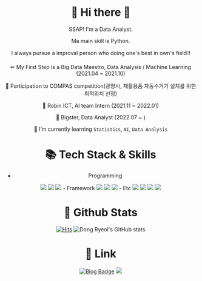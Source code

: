 <div align="center">

# 👋 **Hi there** 👋
  SSAP! I'm a Data Analyst.
  
  Ma main skill is Python.
  
  I always pursue a improval person who doing one's best in own's field❕❗
  
  
  ✏ My First Step is a Big Data Maestro, Data Analysis / Machine Learning (2021.04 ~ 2021.10)
  
  🧩 Participation to COMPAS competition(광양시, 재활용품 자동수거기 설치를 위한 최적위치 선정)
  
  💊 Robin ICT, AI team Intern (2021.11 ~ 2022.01)
  
  🐨 Bigster, Data Analyst (2022.07 ~ )
  
  
  🌱 I’m currently learning `Statistics`, `AI`, `Data Analysis`
  

  
  
<!--
- 🔭 I’m currently working on ...
- 
- 👯 I’m looking to collaborate on ...
- 🤔 I’m looking for help with ...
- 💬 Ask me about ...
- 📫 How to reach me: ...
- 😄 Pronouns: ...
- ⚡ Fun fact: ...
-->

  
  # 📚 Tech Stack & Skills #
  
  - Programming 
  <img src="https://img.shields.io/badge/Python-#3776AB?style=for-the-badge&logo=Python&logoColor=white">
  <img src="https://img.shields.io/badge/R-#276DC3?style=for-the-badge&logo=R&logoColor=white">
  <img src="https://img.shields.io/badge/mysql-4479A1?style=for-the-badge&logo=mysql&logoColor=white">
  - Framework 
  <img src="https://img.shields.io/badge/TensorFlow-#FF6F00?style=for-the-badge&logo=TensorFlow&logoColor=white">
  <img src="https://img.shields.io/badge/Keras-#D00000?style=for-the-badge&logo=Keras&logoColor=white">
  <img src="https://img.shields.io/badge/PyTorch-#EE4C2C?style=for-the-badge&logo=PyTorch&logoColor=white">
  - Etc 
  <img src="https://img.shields.io/badge/Stack Overflow-#F58025?style=for-the-badge&logo=Stack Overflow&logoColor=white">
  <img src="https://img.shields.io/badge/Git-#F05032?style=for-the-badge&logo=Git&logoColor=white">
  <img src="https://img.shields.io/badge/GitHub-#181717?style=for-the-badge&logo=GitHub&logoColor=white">
  <img src="https://img.shields.io/badge/Sourcetree-#0052CC?style=for-the-badge&logo=Sourcetree&logoColor=white">
  
  # 💨 Github Stats
  [![Hits](https://hits.seeyoufarm.com/api/count/incr/badge.svg?url=https%3A%2F%2Fgithub.com%2FDONGRYEOLLEE1&count_bg=%2379C83D&title_bg=%23555555&icon=&icon_color=%23C42020&title=hits&edge_flat=false)](https://hits.seeyoufarm.com)
  ![Dong Ryeol's GitHub stats](https://github-readme-stats.vercel.app/api?username=K-Junyyy&show_icons=true&theme=cobalt) 

  # 🔗 Link  
  [![Blog Badge](https://img.shields.io/badge/Tech%20Blog-555263?style=flat&logoColor=white)]("https://dongryeollee1.github.io/)
  <a href="mailto:cmeig21@gmail.com" target="_blank"><img src="https://img.shields.io/badge/Gmail-EA4335?style=flat-square&logo=Gmail&logoColor=white"/></a>
  
  
</div>
